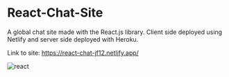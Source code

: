 # React-Chat-Site
A global chat site made with the React.js library. Client side deployed using Netlify and server side deployed with Heroku.

Link to site: https://react-chat-jf12.netlify.app/


![react](https://user-images.githubusercontent.com/61069716/166392668-000eed0e-54b7-4ae6-bfb0-0d38b06c6ff7.png)
